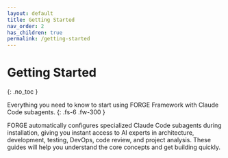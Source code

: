 ```yaml
---
layout: default
title: Getting Started
nav_order: 2
has_children: true
permalink: /getting-started
---
```


# Getting Started
{: .no_toc }

Everything you need to know to start using FORGE Framework with Claude Code subagents.
{: .fs-6 .fw-300 }

FORGE automatically configures specialized Claude Code subagents during installation, giving you instant access to AI experts in architecture, development, testing, DevOps, code review, and project analysis. These guides will help you understand the core concepts and get building quickly.
